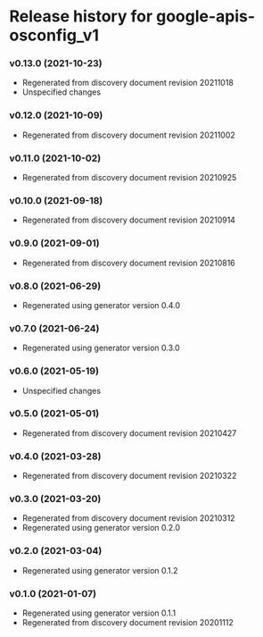 # Release history for google-apis-osconfig_v1

### v0.13.0 (2021-10-23)

* Regenerated from discovery document revision 20211018
* Unspecified changes

### v0.12.0 (2021-10-09)

* Regenerated from discovery document revision 20211002

### v0.11.0 (2021-10-02)

* Regenerated from discovery document revision 20210925

### v0.10.0 (2021-09-18)

* Regenerated from discovery document revision 20210914

### v0.9.0 (2021-09-01)

* Regenerated from discovery document revision 20210816

### v0.8.0 (2021-06-29)

* Regenerated using generator version 0.4.0

### v0.7.0 (2021-06-24)

* Regenerated using generator version 0.3.0

### v0.6.0 (2021-05-19)

* Unspecified changes

### v0.5.0 (2021-05-01)

* Regenerated from discovery document revision 20210427

### v0.4.0 (2021-03-28)

* Regenerated from discovery document revision 20210322

### v0.3.0 (2021-03-20)

* Regenerated from discovery document revision 20210312
* Regenerated using generator version 0.2.0

### v0.2.0 (2021-03-04)

* Regenerated using generator version 0.1.2

### v0.1.0 (2021-01-07)

* Regenerated using generator version 0.1.1
* Regenerated from discovery document revision 20201112

